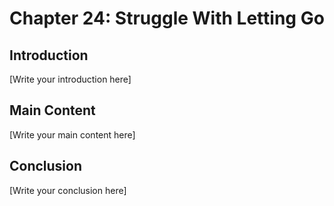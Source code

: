 # Chapter 24: Struggle With Letting Go

## Introduction

[Write your introduction here]

## Main Content

[Write your main content here]

## Conclusion

[Write your conclusion here]